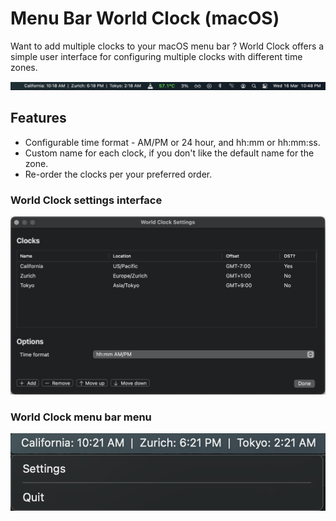 # Menu Bar World Clock (macOS)
Want to add multiple clocks to your macOS menu bar ? World Clock offers a simple user interface for configuring multiple clocks with different time zones.

![World Clock screenshot](/Screenshots/WorldClock.png?raw=true)

## Features
- Configurable time format - AM/PM or 24 hour, and hh:mm or hh:mm:ss.
- Custom name for each clock, if you don't like the default name for the zone.
- Re-order the clocks per your preferred order.

### World Clock settings interface

![World Clock settings screenshot](/Screenshots/WorldClock-Settings.png?raw=true)

### World Clock menu bar menu

![World Clock menu screenshot](/Screenshots/WorldClock-Menu.png?raw=true)
